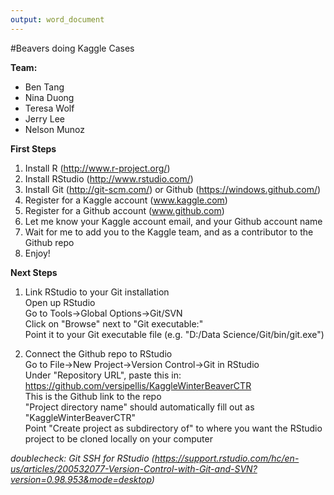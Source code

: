 ```yaml
---
output: word_document
---
```

#Beavers doing Kaggle Cases

**Team:**
- Ben Tang
- Nina Duong
- Teresa Wolf
- Jerry Lee
- Nelson Munoz

**First Steps**  
1. Install R (http://www.r-project.org/)  
2. Install RStudio (http://www.rstudio.com/)  
3. Install Git (http://git-scm.com/) or Github (https://windows.github.com/)  
4. Register for a Kaggle account (www.kaggle.com)  
5. Register for a Github account (www.github.com)  
6. Let me know your Kaggle account email, and your Github account name  
7. Wait for me to add you to the Kaggle team, and as a contributor to the Github repo  
8. Enjoy!  

**Next Steps**  
1. Link RStudio to your Git installation  
  Open up RStudio  
  Go to Tools->Global Options->Git/SVN  
  Click on "Browse" next to "Git executable:"  
  Point it to your Git executable file (e.g. "D:/Data Science/Git/bin/git.exe")  
  
2. Connect the Github repo to RStudio  
  Go to File->New Project->Version Control->Git in RStudio  
  Under "Repository URL", paste this in: https://github.com/versipellis/KaggleWinterBeaverCTR  
  This is the Github link to the repo  
  "Project directory name" should automatically fill out as "KaggleWinterBeaverCTR"  
  Point "Create project as subdirectory of" to where you want the RStudio project to be cloned locally on your computer  
  
*doublecheck: Git SSH for RStudio (https://support.rstudio.com/hc/en-us/articles/200532077-Version-Control-with-Git-and-SVN?version=0.98.953&mode=desktop)*  